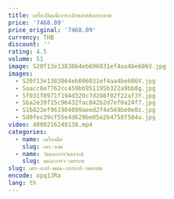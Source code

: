 ```yaml
---
title: เครื่องปิดผนึกกระเป๋าพลาสติกกระดาษ
price: '7468.09'
price_original: '7468.09'
currency: THB
discount: ''
rating: 4.5
volume: 51
image: S20f13e1383864eb696031ef4aa4be606V.jpg
images:
  - S20f13e1383864eb696031ef4aa4be606V.jpg
  - Saacc8e7762cc459bb951195b322a9bb8g.jpg
  - Sf031f8971f194d329c7d208f02f22af3Y.jpg
  - Sba2e39f15c96432fac842b2d7ef0a24f7.jpg
  - S1b823ef961904099aeed2f4e569be0e0z.jpg
  - Sd0fec39cf55e4d629be05e2b4758f584u.jpg
video: 4000216248138.mp4
categories:
  - name: เครื่องมือ
    slug: เคร-องม
  - name: วัดและการวิเคราะห์
    slug: ดและการว-เคราะห
slug: เคร-องป-ดผน-กกระเป-าพลาสต
encode: opq1JRa
lang: th
---
```

  